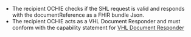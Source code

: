 - The recipient OCHIE checks if the SHL request is valid and responds with the documentReference as a FHIR bundle Json.
- The recipient OCHIE acts as a VHL Document Responder and must conform with the capability statement for [VHL Document Responder](CapabilityStatement-VHLDocumentResponder.html)